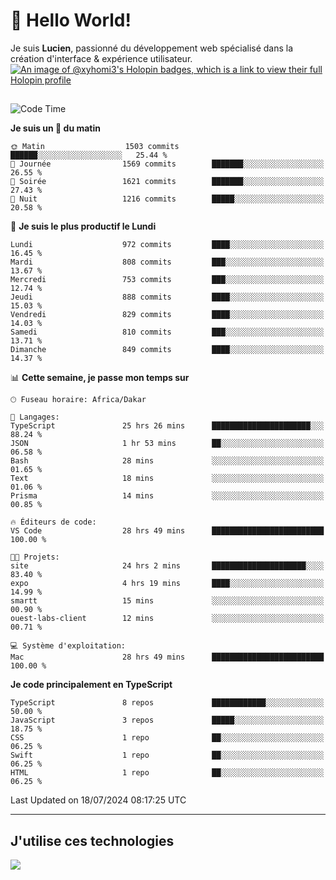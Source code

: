 # 👋 Hello World!

Je suis **Lucien**, passionné du développement web spécialisé dans la création d'interface & expérience utilisateur.
[![An image of @xyhomi3's Holopin badges, which is a link to view their full Holopin profile](https://holopin.me/xyhomi3)](https://holopin.io/@xyhomi3)

##

<!--START_SECTION:waka-->
![Code Time](http://img.shields.io/badge/Code%20Time-1%2C532%20hrs%2049%20mins-blue)

**Je suis un 🐤 du matin** 

```text
🌞 Matin                  1503 commits        ██████░░░░░░░░░░░░░░░░░░░   25.44 % 
🌆 Journée                1569 commits        ███████░░░░░░░░░░░░░░░░░░   26.55 % 
🌃 Soirée                 1621 commits        ███████░░░░░░░░░░░░░░░░░░   27.43 % 
🌙 Nuit                   1216 commits        █████░░░░░░░░░░░░░░░░░░░░   20.58 % 
```
📅 **Je suis le plus productif le Lundi** 

```text
Lundi                    972 commits         ████░░░░░░░░░░░░░░░░░░░░░   16.45 % 
Mardi                    808 commits         ███░░░░░░░░░░░░░░░░░░░░░░   13.67 % 
Mercredi                 753 commits         ███░░░░░░░░░░░░░░░░░░░░░░   12.74 % 
Jeudi                    888 commits         ████░░░░░░░░░░░░░░░░░░░░░   15.03 % 
Vendredi                 829 commits         ████░░░░░░░░░░░░░░░░░░░░░   14.03 % 
Samedi                   810 commits         ███░░░░░░░░░░░░░░░░░░░░░░   13.71 % 
Dimanche                 849 commits         ████░░░░░░░░░░░░░░░░░░░░░   14.37 % 
```


📊 **Cette semaine, je passe mon temps sur** 

```text
🕑︎ Fuseau horaire: Africa/Dakar

💬 Langages: 
TypeScript               25 hrs 26 mins      ██████████████████████░░░   88.24 % 
JSON                     1 hr 53 mins        ██░░░░░░░░░░░░░░░░░░░░░░░   06.58 % 
Bash                     28 mins             ░░░░░░░░░░░░░░░░░░░░░░░░░   01.65 % 
Text                     18 mins             ░░░░░░░░░░░░░░░░░░░░░░░░░   01.06 % 
Prisma                   14 mins             ░░░░░░░░░░░░░░░░░░░░░░░░░   00.85 % 

🔥 Éditeurs de code: 
VS Code                  28 hrs 49 mins      █████████████████████████   100.00 % 

🐱‍💻 Projets: 
site                     24 hrs 2 mins       █████████████████████░░░░   83.40 % 
expo                     4 hrs 19 mins       ████░░░░░░░░░░░░░░░░░░░░░   14.99 % 
smartt                   15 mins             ░░░░░░░░░░░░░░░░░░░░░░░░░   00.90 % 
ouest-labs-client        12 mins             ░░░░░░░░░░░░░░░░░░░░░░░░░   00.71 % 

💻 Système d'exploitation: 
Mac                      28 hrs 49 mins      █████████████████████████   100.00 % 
```

**Je code principalement en TypeScript** 

```text
TypeScript               8 repos             ████████████░░░░░░░░░░░░░   50.00 % 
JavaScript               3 repos             █████░░░░░░░░░░░░░░░░░░░░   18.75 % 
CSS                      1 repo              ██░░░░░░░░░░░░░░░░░░░░░░░   06.25 % 
Swift                    1 repo              ██░░░░░░░░░░░░░░░░░░░░░░░   06.25 % 
HTML                     1 repo              ██░░░░░░░░░░░░░░░░░░░░░░░   06.25 % 
```




 Last Updated on 18/07/2024 08:17:25 UTC
<!--END_SECTION:waka-->
---

## J'utilise ces technologies

<p align="left">
  <a href="https://skillicons.dev">
    <img src="https://skillicons.dev/icons?i=ts,js,md,scss,tailwind,react,docker,express,astro,vite,nextjs,vercel,figma,ableton" />
  </a>
</p>

